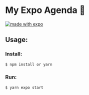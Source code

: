 # My Expo Agenda 🚀

[![made with expo](https://img.shields.io/badge/MADE%20WITH%20EXPO-000.svg?style=for-the-badge&logo=expo&labelColor=4630eb&logoWidth=20)](https://github.com/expo/expo)

## Usage:

### Install:

```sh
$ npm install or yarn
```

### Run:

```sh
$ yarn expo start
```

